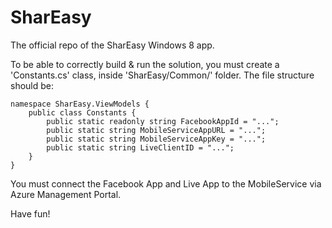 SharEasy
========

The official repo of the SharEasy Windows 8 app.

To be able to correctly build & run the solution, you must create a 'Constants.cs' class, 
inside 'SharEasy/Common/' folder. The file structure should be:

    namespace SharEasy.ViewModels {
        public class Constants {
            public static readonly string FacebookAppId = "...";
            public static string MobileServiceAppURL = "...";
            public static string MobileServiceAppKey = "...";
            public static string LiveClientID = "...";
        }
    }

You must connect the Facebook App and Live App to the MobileService via Azure Management Portal.

Have fun!
